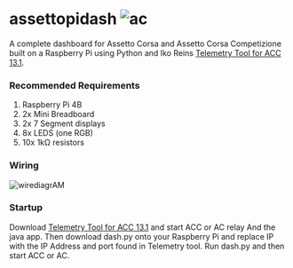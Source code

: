 # assettopidash ![ac](https://raw.githubusercontent.com/resuther/assettopidash/main/const/icon.png)

A complete dashboard for Assetto Corsa and Assetto Corsa Competizione built on a Raspberry Pi using Python and Iko Reins [Telemetry Tool for ACC 13.1](https://www.racedepartment.com/downloads/telemetry-tool-for-acc.34563/).

### Recommended Requirements
1. Raspberry Pi 4B
2. 2x Mini Breadboard
3. 2x 7 Segment displays
4. 8x LEDS (one RGB)
5. 10x 1kΩ resistors

### Wiring
![wirediagrAM]()

### Startup
Download [Telemetry Tool for ACC 13.1](https://www.racedepartment.com/downloads/telemetry-tool-for-acc.34563/) and start ACC or AC relay And the java app. Then download dash.py onto your Raspberry Pi and replace IP with the IP Address and port found in Telemetry tool. Run dash.py and then start ACC or AC. 
